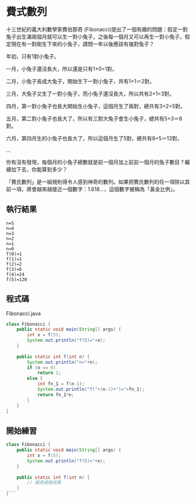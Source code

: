 # 費式數列

十三世紀的義大利數學家費伯那奇 (Fibonacci)提出了一個有趣的問題：假定一對兔子出生滿兩個月就可以生一對小兔子，之後每一個月又可以再生一對小兔子。假定現在有一對剛生下來的小兔子，請問一年以後應該有幾對兔子？

年初，只有1對小兔子。 

一月，小兔子還沒長大，所以還是只有1+0=1對。 

二月，小兔子長成大兔子，開始生下一對小兔子，共有1+1＝2對。 

三月，大兔子又生了一對小兔子，而小兔子還沒長大，所以共有2+1=3對。 

四月，第一對小兔子也長大開始生小兔子，這個月生了兩對，總共有3+2=5對。 

五月，第二對小兔子也長大了，所以有三對大兔子會生小兔子，總共有5+3＝8對。 

六月，第四月生的小兔子也長大了，所以這個月生了5對，總共有8+5＝13對。 

... 


你有沒有發現，每個月的小兔子總數就是前一個月加上前前一個月的兔子數目？繼續加下去，你能算到多少？ 

「費氏數列」是一組規則得令人感到神奇的數列。如果把費氏數列的任一項除以其前一項，將會越來越接近一個數字：1.618…，這個數字被稱為「黃金比例」。

## 執行結果

```
n=5
n=4
n=3
n=2
n=1
n=0
f(0)=1
f(1)=1
f(2)=2
f(3)=6
f(4)=24
f(5)=120
```

## 程式碼

Fibonacci.java

```java
class Fibonacci {
    public static void main(String[] args) {
        int x = f(5);
        System.out.println("f(5)="+x);
    }
 
    public static int f(int n) {
        System.out.println("n="+n);
        if (n == 0)
            return 1;
        else {
            int fn_1 = f(n-1);
            System.out.println("f("+(n-1)+")="+fn_1);
            return fn_1*n;
        }
    }
}
```

## 開始練習

```java
class Fibonacci {
    public static void main(String[] args) {
        int x = f(5);
        System.out.println("f(5)="+x);
    }
 
    public static int f(int n) {
        // 請完成程式碼
    }
}```
